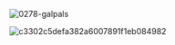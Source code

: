 ![0278-galpals](https://github.com/user-attachments/assets/847db77a-0b22-4a03-92e6-b183b5965dca)




![c3302c5defa382a6007891f1eb084982](https://github.com/user-attachments/assets/b002e0e0-1846-41f6-95ef-b2f73fb0d6ac)